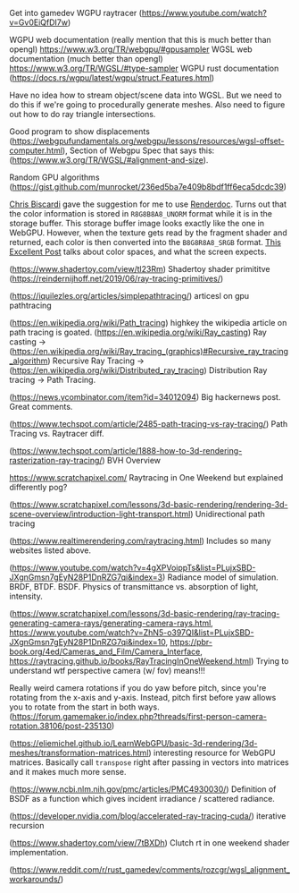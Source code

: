 Get into gamedev WGPU raytracer (https://www.youtube.com/watch?v=Gv0EiQfDI7w)

WGPU web documentation (really mention that this is much better than opengl) https://www.w3.org/TR/webgpu/#gpusampler
WGSL web documentation (much better than opengl) https://www.w3.org/TR/WGSL/#type-sampler
WGPU rust documentation (https://docs.rs/wgpu/latest/wgpu/struct.Features.html)

Have no idea how to stream object/scene data into WGSL. But we need to do this if we're going to procedurally generate meshes. Also need to figure out how to do ray triangle intersections.

Good program to show displacements (https://webgpufundamentals.org/webgpu/lessons/resources/wgsl-offset-computer.html), Section of Webgpu Spec that says this: (https://www.w3.org/TR/WGSL/#alignment-and-size).

Random GPU algorithms (https://gist.github.com/munrocket/236ed5ba7e409b8bdf1ff6eca5dcdc39)

[Chris Biscardi](https://www.youtube.com/watch?v=vblsZgBcgyw) gave the suggestion for me to use [Renderdoc](https://renderdoc.org/). Turns out that the color information is stored in  `R8G8B8A8_UNORM` format while it is in the storage buffer. This storage buffer image looks exactly like the one in WebGPU. However, when the texture gets read by the fragment shader and returned, each color is then converted into the `B8G8R8A8_SRGB` format. [This Excellent Post](https://community.khronos.org/t/noob-difference-between-unorm-and-srgb/106132/7) talks about color spaces, and what the screen expects.

(https://www.shadertoy.com/view/tl23Rm) Shadertoy shader primititve (https://reindernijhoff.net/2019/06/ray-tracing-primitives/)

(https://iquilezles.org/articles/simplepathtracing/) articesl on gpu pathtracing

(https://en.wikipedia.org/wiki/Path_tracing) highkey the wikipedia article on path tracing is goated. (https://en.wikipedia.org/wiki/Ray_casting) Ray casting -> (https://en.wikipedia.org/wiki/Ray_tracing_(graphics)#Recursive_ray_tracing_algorithm) Recursive Ray Tracing -> (https://en.wikipedia.org/wiki/Distributed_ray_tracing) Distribution Ray tracing -> Path Tracing. 

(https://news.ycombinator.com/item?id=34012094) Big hackernews post. Great comments.

(https://www.techspot.com/article/2485-path-tracing-vs-ray-tracing/) Path Tracing vs. Raytracer diff.

(https://www.techspot.com/article/1888-how-to-3d-rendering-rasterization-ray-tracing/) BVH Overview 

https://www.scratchapixel.com/ Raytracing in One Weekend but explained differently pog?

(https://www.scratchapixel.com/lessons/3d-basic-rendering/rendering-3d-scene-overview/introduction-light-transport.html) Unidirectional path tracing

(https://www.realtimerendering.com/raytracing.html) Includes so many websites listed above.

(https://www.youtube.com/watch?v=4gXPVoippTs&list=PLujxSBD-JXgnGmsn7gEyN28P1DnRZG7qi&index=3) Radiance model of simulation. BRDF, BTDF. BSDF. Physics of transmittance vs. absorption of light, intensity.
 
(https://www.scratchapixel.com/lessons/3d-basic-rendering/ray-tracing-generating-camera-rays/generating-camera-rays.html, https://www.youtube.com/watch?v=ZhN5-o397QI&list=PLujxSBD-JXgnGmsn7gEyN28P1DnRZG7qi&index=10, https://pbr-book.org/4ed/Cameras_and_Film/Camera_Interface, https://raytracing.github.io/books/RayTracingInOneWeekend.html) Trying to understand wtf perspective camera (w/ fov) means!!!

<!-- (https://www.youtube.com/watch?v=zc8b2Jo7mno) Gimbal lock in attempting to make 3D minecraft camera! (Blender Manipulator tool - rotate around the z-axis and then rotate around the x-axis) -->
Really weird camera rotations if you do yaw before pitch, since you're rotating from the x-axis and y-axis. Instead, pitch first before yaw allows you to rotate from the start in both ways.  (https://forum.gamemaker.io/index.php?threads/first-person-camera-rotation.38106/post-235130)

(https://eliemichel.github.io/LearnWebGPU/basic-3d-rendering/3d-meshes/transformation-matrices.html) interesting resource for WebGPU matrices. Basically call `transpose` right after passing in vectors into matrices and it makes much more sense.

(https://www.ncbi.nlm.nih.gov/pmc/articles/PMC4930030/) Definition of BSDF as a function which gives incident irradiance / scattered radiance.

(https://developer.nvidia.com/blog/accelerated-ray-tracing-cuda/) iterative recursion

(https://www.shadertoy.com/view/7tBXDh) Clutch rt in one weekend shader implementation.

(https://www.reddit.com/r/rust_gamedev/comments/rozcgr/wgsl_alignment_workarounds/)